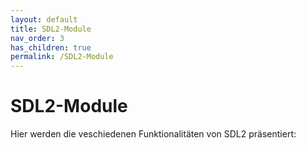 ```yaml
---
layout: default
title: SDL2-Module
nav_order: 3
has_children: true
permalink: /SDL2-Module
---
```


# SDL2-Module

Hier werden die veschiedenen Funktionalitäten von SDL2 präsentiert:

